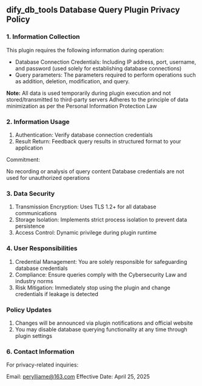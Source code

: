 ## dify_db_tools Database Query Plugin Privacy Policy

### 1. Information Collection
This plugin requires the following information during operation:

- Database Connection Credentials: Including IP address, port, username, and password (used solely for establishing database connections)
- Query parameters: The parameters required to perform operations such as addition, deletion, modification, and query.

**Note:**
All data is used temporarily during plugin execution and not stored/transmitted to third-party servers
Adheres to the principle of data minimization as per the Personal Information Protection Law

### 2. Information Usage
1. Authentication: Verify database connection credentials
3. Result Return: Feedback query results in structured format to your application

Commitment:

No recording or analysis of query content
Database credentials are not used for unauthorized operations

### 3. Data Security
1. Transmission Encryption: Uses TLS 1.2+ for all database communications
2. Storage Isolation: Implements strict process isolation to prevent data persistence
3. Access Control: Dynamic privilege during plugin runtime

### 4. User Responsibilities
1. Credential Management: You are solely responsible for safeguarding database credentials
2. Compliance: Ensure queries comply with the Cybersecurity Law and industry norms
3. Risk Mitigation: Immediately stop using the plugin and change credentials if leakage is detected

### Policy Updates
1. Changes will be announced via plugin notifications and official website
2. You may disable database querying functionality at any time through plugin settings

### 6. Contact Information
For privacy-related inquiries:

Email: perylliame@163.com
Effective Date: April 25, 2025